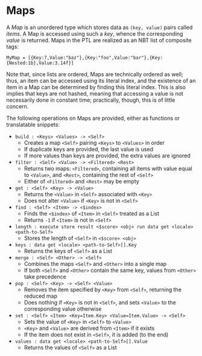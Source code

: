 # Maps

A _Map_ is an unordered type which stores data as `(key, value)` pairs called _items_. A Map is accessed using such a _key_, whence the corresponding _value_ is returned. Maps in the PTL are realized as an NBT list of composite tags:
```
MyMap = [{Key:7,Value:"baz"},{Key:"foo",Value:"bar"},{Key:{Nested:1b},Value:3.14f}]
```
Note that, since lists are ordered, Maps are technically ordered as well; thus, an item can be accessed using its literal index, and the existence of an item in a Map can be determined by finding this literal index. This is also implies that keys are not hashed, meaning that accessing a value is not necessarily done in constant time; practically, though, this is of little concern.

The following operations on Maps are provided, either as functions or translatable snippets:
* `build : <Keys> <Values> -> <Self>`
  * Creates a map `<Self>` pairing `<Keys>` to `<Values>` in order
  * If duplicate keys are provided, the last value is used
  * If more values than keys are provided, the extra values are ignored
* `filter : <Self> <Value> -> <Filtered> <Rest>`
  * Returns two maps: `<Filtered>`, containing all items with value equal to `<Value>`, and `<Rest>`, containing the rest of `<Self>`
  * Either of `<Filtered>` and `<Rest>` may be empty
* `get : <Self> <Key> -> <Value>`
  * Returns the `<Value>` in `<Self>` associated with `<Key>`
  * Does not alter `<Value>` if `<Key>` is not in `<Self>`
* `find : <Self> <Item> -> <$index>`
  * Finds the `<$index>` of `<Item>` in `<Self>` treated as a List
  * Returns `-1` if `<Item>` is not in `<Self>`
* `length : execute store result <$score> <obj> run data get <locale> <path-to-Self>`
  * Stores the length of `<Self>` in `<$score> <obj>`
* `keys : data get <locale> <path-to-Self>[].Key`
  * Returns the keys of `<Self>` as a List
* `merge : <Self> <Other> -> <Self>`
  * Combines the maps `<Self>` and `<Other>` into a single map
  * If both `<Self>` and `<Other>` contain the same key, values from `<Other>` take precedence
* `pop : <Self> <Key> -> <Self> <Value>`
  * Removes the item specified by `<Key>` from `<Self>`, returning the reduced map
  * Does nothing if `<Key>` is not in `<Self>`, and sets `<Value>` to the corresponding value otherwise
* `set : <Self> <Item> <Key=Item.Key> <Value=Item.Value> -> <Self>`
  * Sets the value of `<Key>` in `<Self>` to `<Value>`
  * `<Key>` and `<Value>` are derived from `<Item>` if it exists
  * If the item does not exist in `<Self>`, it is added (to the end)
* `values : data get <locale> <path-to-Self>[].Value`
  * Returns the values of `<Self>` as a List
